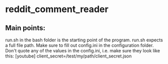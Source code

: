 # reddit_comment_reader

## Main points: 
run.sh in the bash folder is the starting point of the program. 
run.sh expects a full file path. 
Make sure to fill out config.ini in the configuration folder. 
Don't quote any of the values in the config.ini, i.e. make sure they look like this: 
[youtube]
client_secret=/test/my/path/client_secret.json

